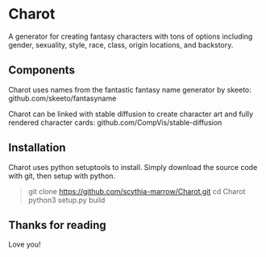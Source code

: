 # Charot

A generator for creating fantasy characters with tons of options
including gender, sexuality, style, race, class, origin locations, and
backstory.

## Components

Charot uses names from the fantastic fantasy name generator by skeeto:
github.com/skeeto/fantasyname

Charot can be linked with stable diffusion to create character art and
fully rendered character cards:
github.com/CompVis/stable-diffusion

## Installation

Charot uses python setuptools to install. Simply download the source code with
git, then setup with python.

> git clone https://github.com/scythia-marrow/Charot.git
> cd Charot
> python3 setup.py build

## Thanks for reading
Love you!

